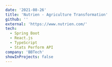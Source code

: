 ```yaml
---
date: '2021-08-26'
title: 'Nutrien - Agriculture Transformation'
github: ''
external: 'https://www.nutrien.com/'
tech:
  - Spring Boot
  - React.js
  - TypeScript
  - Stats Perform API
company: 'BBTech'
showInProjects: false
---
```

